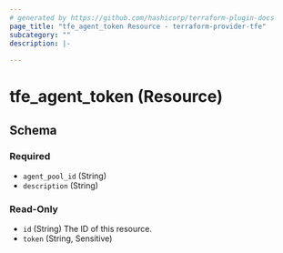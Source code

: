 ```yaml
---
# generated by https://github.com/hashicorp/terraform-plugin-docs
page_title: "tfe_agent_token Resource - terraform-provider-tfe"
subcategory: ""
description: |-
  
---
```


# tfe_agent_token (Resource)





<!-- schema generated by tfplugindocs -->
## Schema

### Required

- `agent_pool_id` (String)
- `description` (String)

### Read-Only

- `id` (String) The ID of this resource.
- `token` (String, Sensitive)


